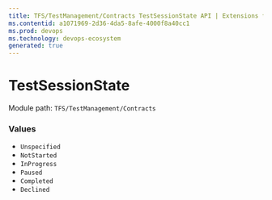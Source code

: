 ```yaml
---
title: TFS/TestManagement/Contracts TestSessionState API | Extensions for Visual Studio Team Services
ms.contentid: a1071969-2d36-4da5-8afe-4000f8a40cc1
ms.prod: devops
ms.technology: devops-ecosystem
generated: true
---
```


# TestSessionState

Module path: `TFS/TestManagement/Contracts`


### Values

* `Unspecified` 
* `NotStarted` 
* `InProgress` 
* `Paused` 
* `Completed` 
* `Declined`